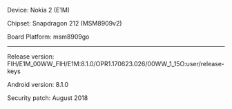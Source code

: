 Device: Nokia 2 (E1M)

Chipset: Snapdragon 212 (MSM8909v2) 

Board Platform: msm8909go
___
Release version: FIH/E1M_00WW_FIH/E1M:8.1.0/OPR1.170623.026/00WW_1_15O:user/release-keys 

Android version: 8.1.0

Security patch: August 2018
